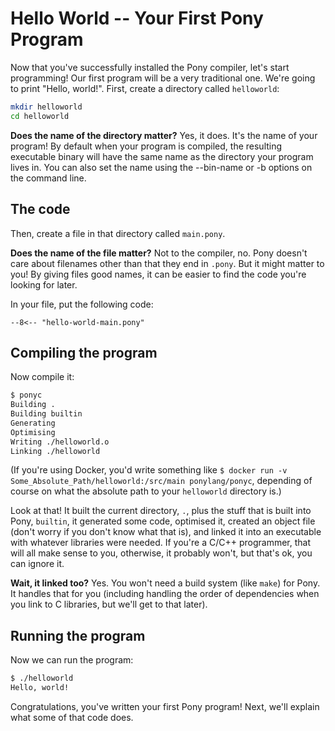 # Hello World -- Your First Pony Program

Now that you've successfully installed the Pony compiler, let's start programming! Our first program will be a very traditional one. We're going to print "Hello, world!". First, create a directory called `helloworld`:

```bash
mkdir helloworld
cd helloworld
```

__Does the name of the directory matter?__ Yes, it does. It's the name of your program! By default when your program is compiled, the resulting executable binary will have the same name as the directory your program lives in. You can also set the name using the --bin-name or -b options on the command line.

## The code

Then, create a file in that directory called `main.pony`.

__Does the name of the file matter?__ Not to the compiler, no. Pony doesn't care about filenames other than that they end in `.pony`. But it might matter to you! By giving files good names, it can be easier to find the code you're looking for later.

In your file, put the following code:

```pony
--8<-- "hello-world-main.pony"
```

## Compiling the program

Now compile it:

```bash
$ ponyc
Building .
Building builtin
Generating
Optimising
Writing ./helloworld.o
Linking ./helloworld
```

(If you're using Docker, you'd write something like `$ docker run -v Some_Absolute_Path/helloworld:/src/main ponylang/ponyc`, depending of course on what the absolute path to your `helloworld` directory is.)

Look at that! It built the current directory, `.`, plus the stuff that is built into Pony, `builtin`, it generated some code, optimised it, created an object file (don't worry if you don't know what that is), and linked it into an executable with whatever libraries were needed. If you're a C/C++ programmer, that will all make sense to you, otherwise, it probably won't, but that's ok, you can ignore it.

__Wait, it linked too?__ Yes. You won't need a build system (like `make`) for Pony. It handles that for you (including handling the order of dependencies when you link to C libraries, but we'll get to that later).

## Running the program

Now we can run the program:

```bash
$ ./helloworld
Hello, world!
```

Congratulations, you've written your first Pony program! Next, we'll explain what some of that code does.
